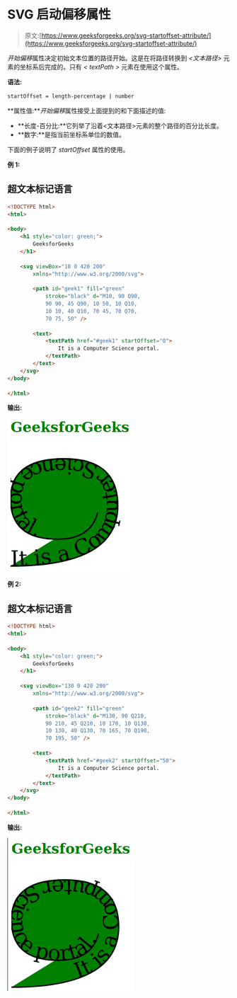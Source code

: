 # SVG 启动偏移属性

> 原文:[https://www.geeksforgeeks.org/svg-startoffset-attribute/](https://www.geeksforgeeks.org/svg-startoffset-attribute/)

*开始偏移*属性决定初始文本位置的路径开始。这是在将路径转换到 *<文本路径>* 元素的坐标系后完成的。只有 *< textPath >* 元素在使用这个属性。

**语法:**

```html
startOffset = length-percentage | number

```

**属性值:***开始偏移*属性接受上面提到的和下面描述的值:

*   **长度-百分比:**它列举了沿着<文本路径>元素的整个路径的百分比长度。
*   **数字:**是指当前坐标系单位的数值。

下面的例子说明了 *startOffset* 属性的使用。

**例 1:**

## 超文本标记语言

```html
<!DOCTYPE html>
<html>

<body>
    <h1 style="color: green;">
        GeeksforGeeks
    </h1>

    <svg viewBox="10 0 420 200" 
        xmlns="http://www.w3.org/2000/svg">

        <path id="geek1" fill="green" 
            stroke="black" d="M10, 90 Q90,
            90 90, 45 Q90, 10 50, 10 Q10,
            10 10, 40 Q10, 70 45, 70 Q70, 
            70 75, 50" />

        <text>
            <textPath href="#geek1" startOffset="0">
                It is a Computer Science portal.
            </textPath>
        </text>
    </svg>
</body>

</html>
```

**输出:**

![](img/bcd508fd7c36e60727dd67b62866a938.png)

**例 2:**

## 超文本标记语言

```html
<!DOCTYPE html>
<html>

<body>
    <h1 style="color: green;">
        GeeksforGeeks
    </h1>

    <svg viewBox="130 0 420 200" 
        xmlns="http://www.w3.org/2000/svg">

        <path id="geek2" fill="green" 
            stroke="black" d="M130, 90 Q210,
            90 210, 45 Q210, 10 170, 10 Q130,
            10 130, 40 Q130, 70 165, 70 Q190,
            70 195, 50" />

        <text>
            <textPath href="#geek2" startOffset="50">
                It is a Computer Science portal.
            </textPath>
        </text>
    </svg>
</body>

</html>
```

**输出:**

![](img/48040d60005a2dabccd284037c325329.png)